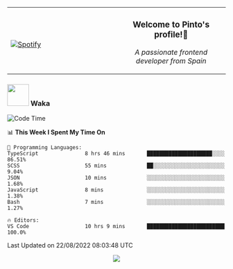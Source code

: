 <table width="100%" align="center"> 
  <tr>
  <td width="50%">
      
&nbsp; <br> [![Spotify](https://novatorem-zeta-rust.vercel.app/api/spotify)](https://open.spotify.com/user/novatorem-zeta-rust)

  </td>
  <td width="50%">
    <h3 align="center">Welcome to Pinto's profile!👋</h3>
    <p align="center"><em>A passionate frontend developer from Spain</em></p>
  </td>
  </table>

### <img src="https://media.giphy.com/media/VgCDAzcKvsR6OM0uWg/giphy.gif" width="50"> Waka

  <!--START_SECTION:waka-->
![Code Time](http://img.shields.io/badge/Code%20Time-773%20hrs%2022%20mins-blue)

📊 **This Week I Spent My Time On** 

```text
💬 Programming Languages: 
TypeScript               8 hrs 46 mins       █████████████████████░░░░   86.51% 
SCSS                     55 mins             ██░░░░░░░░░░░░░░░░░░░░░░░   9.04% 
JSON                     10 mins             ░░░░░░░░░░░░░░░░░░░░░░░░░   1.68% 
JavaScript               8 mins              ░░░░░░░░░░░░░░░░░░░░░░░░░   1.38% 
Bash                     7 mins              ░░░░░░░░░░░░░░░░░░░░░░░░░   1.27%

🔥 Editors: 
VS Code                  10 hrs 9 mins       █████████████████████████   100.0%

```


 Last Updated on 22/08/2022 08:03:48 UTC
<!--END_SECTION:waka-->

<div align="center">
<img src="https://github-readme-stats-gilt-tau.vercel.app/api/top-langs/?username=pinto-hub&layout=compact&theme=dracula" />
</div>
